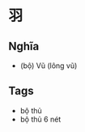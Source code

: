 # 羽

## Nghĩa
* (bộ) Vũ (lông vũ)

## Tags
* bộ thủ
* bộ thủ 6 nét

<script>window.HANZI_FIELD='羽';</script>